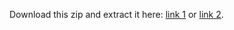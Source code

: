 Download this zip and extract it here: [link 1](http://www.mediafire.com/file/c78uhf7aol85v2q/draw-titleset.zip/file) or [link 2](https://www.mediafire.com/?6pp19tdve3fzta0).